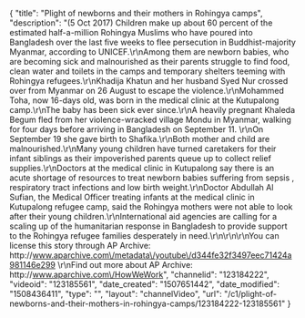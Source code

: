 {
    "title": "Plight of newborns and their mothers in Rohingya camps",
    "description": "(5 Oct 2017) Children make up about 60 percent of the estimated half-a-million Rohingya Muslims who have poured into Bangladesh over the last five weeks to flee persecution in Buddhist-majority Myanmar, according to UNICEF.\r\nAmong them are newborn babies, who are becoming sick and malnourished as their parents struggle to find food, clean water and toilets in the camps and temporary shelters teeming with Rohingya refugees.\r\nKhadija Khatun and her husband Syed Nur crossed over from Myanmar on 26 August to escape the violence.\r\nMohammed Toha, now 16-days old, was born in the medical clinic at the Kutupalong camp.\r\nThe baby has been sick ever since.\r\nA heavily pregnant Khaleda Begum fled from her violence-wracked village Mondu in Myanmar, walking for four days before arriving in Bangladesh on September 11. \r\nOn September 19 she gave birth to Shafika.\r\nBoth mother and child are malnourished.\r\nMany young children have turned caretakers for their infant siblings as their impoverished parents queue up to collect relief supplies.\r\nDoctors at the medical clinic in Kutupalong say there is an acute shortage of resources to treat newborn babies suffering from sepsis , respiratory tract infections and low birth weight.\r\nDoctor Abdullah Al Sufian, the Medical Officer treating infants at the medical clinic in Kutupalong refugee camp, said the Rohingya mothers were not able to look after their young children.\r\nInternational aid agencies are calling for a scaling up of the humanitarian response in Bangladesh to provide support to the Rohingya refugee families desperately in need.\r\n\r\n\r\nYou can license this story through AP Archive: http:\/\/www.aparchive.com\/metadata\/youtube\/d344fe32f3497eec71424a981146e299 \r\nFind out more about AP Archive: http:\/\/www.aparchive.com\/HowWeWork",
    "channelid": "123184222",
    "videoid": "123185561",
    "date_created": "1507651442",
    "date_modified": "1508436411",
    "type": "",
    "layout": "channelVideo",
    "url": "\/c1\/plight-of-newborns-and-their-mothers-in-rohingya-camps\/123184222-123185561"
}
